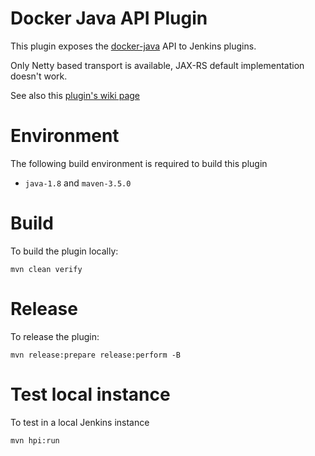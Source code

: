 # Docker Java API Plugin

This plugin exposes the [docker-java](http://github.com/docker-java/docker-java) API to Jenkins plugins.

Only Netty based transport is available, JAX-RS default implementation doesn't work.

See also this [plugin's wiki page][wiki]

# Environment

The following build environment is required to build this plugin

* `java-1.8` and `maven-3.5.0`

# Build

To build the plugin locally:

    mvn clean verify

# Release

To release the plugin:

    mvn release:prepare release:perform -B

# Test local instance

To test in a local Jenkins instance

    mvn hpi:run

  [wiki]: http://wiki.jenkins-ci.org/display/JENKINS/Docker+Java+API+Plugin
